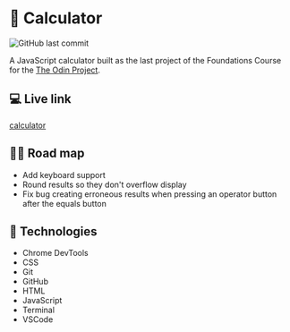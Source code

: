 # :abacus: Calculator

![GitHub last commit](https://img.shields.io/github/last-commit/xanderbylo/calculator) 

A JavaScript calculator built as the last project of the Foundations Course for the [The Odin Project](https://www.theodinproject.com/).

## :computer: Live link

[calculator](https://xanderbylo.github.io/calculator/)

## :running_man: Road map

* Add keyboard support
* Round results so they don't overflow display
* Fix bug creating erroneous results when pressing an operator button after the equals button

## :floppy_disk: Technologies

* Chrome DevTools
* CSS
* Git
* GitHub
* HTML
* JavaScript
* Terminal
* VSCode